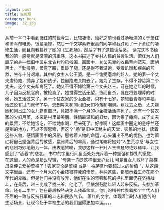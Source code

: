 ```yaml
---
layout: post
title: 生死场
category: book
image:  32.jpg
---
```

从前一本书中看到萧红的前世今生，比较凄惨，恰好之前也看过汤唯演的关于萧红和萧军的电影，很是凄惨，然后一个文学素养很高的同学和我讨论了一下萧红的凄惨生活，而且向我推荐了她的《生死场》，然后才有了这篇读后感。
读完这本书给我的第一感觉就是深深的沉重感，这本书描述了乡村人民的贫苦生活。萧红为人们展示的是一幅旧中国东北农村的风俗画，画面中，贫苦无靠的农民背向蓝天，面朝黑土，辛勤操劳，累弯了腰，累跛了腿，还是得不到温饱，受着饥饿和疾病的煎熬，生存十分艰难。其中的女主人公王婆，是一个饱受磨难的妇人，她的第一个丈夫虐待她，抛弃了她和孩子，独自跑进关内去了。她为了生存，不得不嫁给第二个丈夫，这个丈夫却病死了。她又不得不嫁给第三个丈夫赵三。可在她老年的时候，儿子因为反抗官府，被枪毙了，她觉得生活无望，愤而自杀，就在将要埋葬的时候，她又活过来了。另一个贫农家的少女金枝，只有十七岁，梦想着青春和幸福。她还没有过门就怀了孕，受到母亲和同村妇女们冷落和嘲讽。嫁过去之后，丈夫嫌她和刚出生的女儿拖累自己，竟把不满一个月的小金枝活活摔死了。还有一个贫农家的少妇月英，本来是村里最美丽、性情最温和的妇女，因为患了瘫病，成了丈夫的累赘，不给她饭吃，不给她水喝，后来死了。好惨啊！这幅画中圈定的是呼兰还是别的地方，可以不假思索，但这个“场”是旧中国地主的天堂，农民的地狱。读着这些人物，感悟画面中的风俗，思考着人物的命运，心头涌出不尽的忧伤。也为萧红将自己坚强背后的敏感，嬴弱背后的率真，通过笔端将她对“人生荒凉感”与女性的悲剧巧妙地融为一体，由衷地赞叹，我想这样一种对人生痛楚的绝妙稀释，让我感到了“活着”的悲哀。
书中的字里行间里面处处充斥着一种坚强和挣扎的感觉，在这里，人的命是那么卑微，“母亲一向是这样很爱护女儿  可是当女儿败坏了菜棵 母亲便去爱护菜棵了 ! 农家无论是菜棵  或是一株茅草也要超过人的价值 ”，从这段文字里面，还有一个月大的小金枝被摔死的惨景，种种这些，都暗示着生命在那个年代的卑微。但是他们并没有放弃，他们在生的坚强和死的挣扎里面仍在坚持战斗，在最后，赵三变成了找三爷，他老了，但依然鼓励年轻人起来反抗，去参加革命。还有二里半，他在最后毅然决定去找革命军，他们的精神代表着那个年代人们不屈的一致与反抗日军的斗志和民族气节。
萧红的文字，体现着当时人们悲苦的生活场景，让现今处于幸福生活的我们显得更加幸运。。。。